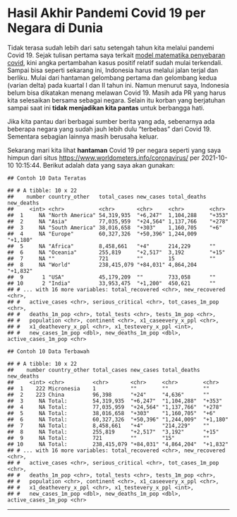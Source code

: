 Hasil Akhir Pandemi Covid 19 per Negara di Dunia
================

Tidak terasa sudah lebih dari satu setengah tahun kita melalui pandemi
Covid 19. Sejak tulisan pertama saya terkait [model matematika
penyebaran covid](https://ikanx101.com/blog/covid/), kini angka
pertambahan kasus positif relatif sudah mulai terkendali. Sampai bisa
seperti sekarang ini, Indonesia harus melalui jalan terjal dan berliku.
Mulai dari hantaman gelombang pertama dan gelombang kedua (varian delta)
pada kuartal I dan II tahun ini. Namun menurut saya, Indonesia belum
bisa dikatakan menang melawan Covid 19. Masih ada PR yang harus kita
selesaikan bersama sebagai negara. Selain itu korban yang berjatuhan
sampai saat ini **tidak menjadikan kita pantas** untuk berbangga hati.

Jika kita pantau dari berbagai sumber berita yang ada, sebenarnya ada
beberapa negara yang sudah jauh lebih dulu “terbebas” dari Covid 19.
Sementara sebagian lainnya masih berusaha keluar.

Sekarang mari kita lihat **hantaman** Covid 19 per negara seperti yang
saya himpun dari situs <https://www.worldometers.info/coronavirus/> per
2021-10-10 10:15:44. Berikut adalah data yang saya akan gunakan:

    ## Contoh 10 Data Teratas

    ## # A tibble: 10 x 22
    ##    number country_other   total_cases new_cases total_deaths new_deaths
    ##     <int> <chr>           <chr>       <chr>     <chr>        <chr>     
    ##  1     NA "North America" 54,319,935  "+6,247"  1,104,288    "+353"    
    ##  2     NA "Asia"          77,035,959  "+24,564" 1,137,766    "+278"    
    ##  3     NA "South America" 38,016,658  "+303"    1,160,705    "+6"      
    ##  4     NA "Europe"        60,327,326  "+50,396" 1,244,009    "+1,180"  
    ##  5     NA "Africa"        8,458,661   "+4"      214,229      ""        
    ##  6     NA "Oceania"       255,819     "+2,517"  3,192        "+15"     
    ##  7     NA ""              721         ""        15           ""        
    ##  8     NA "World"         238,415,079 "+84,031" 4,864,204    "+1,832"  
    ##  9      1 "USA"           45,179,209  ""        733,058      ""        
    ## 10      2 "India"         33,953,475  "+1,200"  450,621      ""        
    ## # ... with 16 more variables: total_recovered <chr>, new_recovered <chr>,
    ## #   active_cases <chr>, serious_critical <chr>, tot_cases_1m_pop <chr>,
    ## #   deaths_1m_pop <chr>, total_tests <chr>, tests_1m_pop <chr>,
    ## #   population <chr>, continent <chr>, x1_caseevery_x_ppl <chr>,
    ## #   x1_deathevery_x_ppl <chr>, x1_testevery_x_ppl <int>,
    ## #   new_cases_1m_pop <dbl>, new_deaths_1m_pop <dbl>, active_cases_1m_pop <chr>

    ## Contoh 10 Data Terbawah

    ## # A tibble: 10 x 22
    ##    number country_other total_cases new_cases total_deaths new_deaths
    ##     <int> <chr>         <chr>       <chr>     <chr>        <chr>     
    ##  1    222 Micronesia    1           ""        ""           ""        
    ##  2    223 China         96,398      "+24"     "4,636"      ""        
    ##  3     NA Total:        54,319,935  "+6,247"  "1,104,288"  "+353"    
    ##  4     NA Total:        77,035,959  "+24,564" "1,137,766"  "+278"    
    ##  5     NA Total:        38,016,658  "+303"    "1,160,705"  "+6"      
    ##  6     NA Total:        60,327,326  "+50,396" "1,244,009"  "+1,180"  
    ##  7     NA Total:        8,458,661   "+4"      "214,229"    ""        
    ##  8     NA Total:        255,819     "+2,517"  "3,192"      "+15"     
    ##  9     NA Total:        721         ""        "15"         ""        
    ## 10     NA Total:        238,415,079 "+84,031" "4,864,204"  "+1,832"  
    ## # ... with 16 more variables: total_recovered <chr>, new_recovered <chr>,
    ## #   active_cases <chr>, serious_critical <chr>, tot_cases_1m_pop <chr>,
    ## #   deaths_1m_pop <chr>, total_tests <chr>, tests_1m_pop <chr>,
    ## #   population <chr>, continent <chr>, x1_caseevery_x_ppl <chr>,
    ## #   x1_deathevery_x_ppl <chr>, x1_testevery_x_ppl <int>,
    ## #   new_cases_1m_pop <dbl>, new_deaths_1m_pop <dbl>, active_cases_1m_pop <chr>

-----
